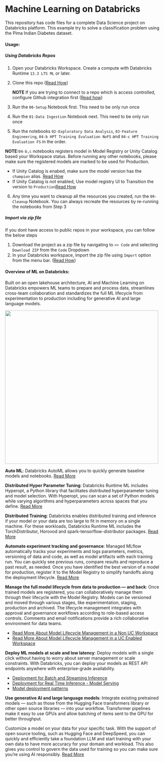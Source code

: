 # Machine Learning on Databricks 
This repository has code files for a complete Data Science project on Databricks platform. 
This example try to solve a classification problem using the Pima Indian Diabetes dataset.

#### Usage:
##### Using Databricks Repos
1) Open your Databricks Workspace. Create a compute with Databricks Runtime `13.3 LTS ML` or later.
2) Clone this repo ([Read How](https://docs.databricks.com/en/repos/git-operations-with-repos.html#clone-a-repo-connected-to-a-remote-repo))

   **NOTE** If you are trying to connect to a repo which is access controlled, configure Github integration first ([Read how](https://docs.databricks.com/en/repos/get-access-tokens-from-git-provider.html))
3) Run the `00-Setup` Notebook first. This need to be only run once
4) Run the `01-Data Ingestion` Notebook next. This need to be only run once
5) Run the notebooks `02-Exploratory Data Analysis`, `03-Feature Engineering`, `04-b HPT Training Evaluation NoFS` and `04-c HPT Training Evaluation FS` in the order. 
 
 **NOTE:**`04-b,c` notebooks registers model in Model Registry or Unity Catalog based your Workspace status. Before running any other notebooks, please make sure the registered models are marked to be used for Production. 
 - If Unity Catalog is enabed, make sure the model version has the `champion` alias. [Read How](https://docs.databricks.com/en/machine-learning/manage-model-lifecycle/index.html)
 - If Unity Catalog is not enabled, Use model registry UI to Transition the version to `Production`[Read How](https://docs.databricks.com/en/machine-learning/manage-model-lifecycle/workspace-model-registry.html)
6) Any time you want to cleanup all the resources you created, run the `09-Cleanup` Notebook. You can always recreate the resources by re-running the notebooks from Step 3
##### Import via zip file
If you dont have access to public repos in your workspace, you can follow the below steps
1) Download the project as a zip file by navigating to `<> Code` and selecting `Download ZIP` from the `Code` Dropdown
2) In your Databricks workspace, import the zip file using `Import` option from the menu bar. ([Read How](https://docs.databricks.com/en/notebooks/notebook-export-import.html#import-a-notebook))

#### Overview of ML on Databricks:
Built on an open lakehouse architecture, AI and Machine Learning on Databricks empowers ML teams to prepare and process data, streamlines cross-team collaboration and standardizes the full ML lifecycle from experimentation to production including for generative AI and large language models.

<img src="https://www.databricks.com/en-website-assets/static/a5e612c6d98dd3ea3948b13c1f3b2d41/03b97/Machine-Learning-graphic-1%20(1).webp" width="500">

**Auto ML**: Databricks AutoML allows you to quickly generate baseline models and notebooks. [Read More](https://www.databricks.com/product/automl)

**Distributed Hyper Parameter Tuning**: Databricks Runtime ML includes Hyperopt, a Python library that facilitates distributed hyperparameter tuning and model selection. With Hyperopt, you can scan a set of Python models while varying algorithms and hyperparameters across spaces that you define. [Read More](https://docs.databricks.com/en/machine-learning/automl-hyperparam-tuning/index.html)

**Distributed Training**: Databricks enables distributed training and inference if your model or your data are too large to fit in memory on a single machine. For these workloads, Databricks Runtime ML includes the TorchDistributor, Horovod and spark-tensorflow-distributor packages. [Read More](https://docs.databricks.com/en/machine-learning/train-model/distributed-training/index.html)

**Automate experiment tracking and governance**: Managed MLflow automatically tracks your experiments and logs parameters, metrics, versioning of data and code, as well as model artifacts with each training run. You can quickly see previous runs, compare results and reproduce a past result, as needed. Once you have identified the best version of a model for production, register it to the Model Registry to simplify handoffs along the deployment lifecycle. [Read More](https://www.databricks.com/product/managed-mlflow)

**Manage the full model lifecycle from data to production — and back**: Once trained models are registered, you can collaboratively manage them through their lifecycle with the Model Registry. Models can be versioned and moved through various stages, like experimentation, staging, production and archived. The lifecycle management integrates with approval and governance workflows according to role-based access controls. Comments and email notifications provide a rich collaborative environment for data teams. 
- [Read More About Model Lifecycle Management in a Non UC Workspace](https://docs.databricks.com/en/machine-learning/manage-model-lifecycle/workspace-model-registry.html)
- [Read More About Model Lifecycle Management in a UC Enabled Workspace](https://docs.databricks.com/en/machine-learning/manage-model-lifecycle/index.html)

**Deploy ML models at scale and low latency**: Deploy models with a single click without having to worry about server management or scale constraints. With Databricks, you can deploy your models as REST API endpoints anywhere with enterprise-grade availability.
- [Deployment for Batch and Streaming Inference](https://docs.databricks.com/en/machine-learning/model-inference/index.html)
- [Deployment for Real Time Inference - Model Serving](https://docs.databricks.com/en/machine-learning/model-serving/index.html)
- [Model deployment patterns](https://docs.databricks.com/en/machine-learning/mlops/deployment-patterns.html)

**Use generative AI and large language models**:
Integrate existing pretrained models — such as those from the Hugging Face transformers library or other open source libraries — into your workflow. Transformer pipelines make it easy to use GPUs and allow batching of items sent to the GPU for better throughput. 

Customize a model on your data for your specific task. With the support of open source tooling, such as Hugging Face and DeepSpeed, you can quickly and efficiently take a foundation LLM and start training with your own data to have more accuracy for your domain and workload. This also gives you control to govern the data used for training so you can make sure you’re using AI responsibly. [Read More](https://docs.databricks.com/en/large-language-models/index.html#:~:text=Databricks%20makes%20it%20simple%20to,source%20libraries%20into%20your%20workflow.)
